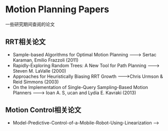 # Motion Planning Papers
一些研究期间查阅的论文

## RRT相关论文
- Sample-based Algorithms for Optimal Motion Planning ---> Sertac  Karaman, Emilio  Frazzoli (2011)
- Rapidly-Exploring Random Trees: A New Tool for Path Planning ---> Steven M. LaValle (2000)
- Approaches for Heuristically Biasing RRT Growth --->Chris Urmson & Reid Simmons (2003)
- On the Implementation of Single-Query Sampling-Based Motion Planners ---> Ioan A. S¸ ucan and Lydia E. Kavraki (2013)

## Motion Control相关论文
- Model-Predictive-Control-of-a-Mobile-Robot-Using-Linearization --> 
